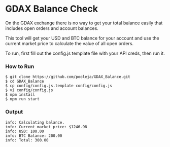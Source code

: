# GDAX Balance Check

On the GDAX exchange there is no way to get your total balance easily that includes open orders and account balances.

This tool will get your USD and BTC balance for your account and use the current market price to calculate the value of all open orders.

To run, first fill out the config.js template file with your API creds, then run it.

### How to Run
```
$ git clone https://github.com/pooleja/GDAX_Balance.git
$ cd GDAX_Balance
$ cp config/config.js.template config/config.js
$ vi config/config.js
$ npm install
$ npm run start
```

### Output
```
info: Calculating balance.
info: Current market price: $1246.98
info: USD: 100.00
info: BTC Balance: 200.00
info: Total: 300.00
```